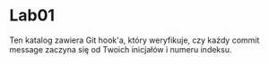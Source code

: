 # Lab01

Ten katalog zawiera Git hook'a, który weryfikuje, czy każdy commit message zaczyna się od Twoich inicjałów i numeru indeksu.

